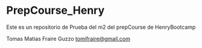 # PrepCourse_Henry
Este es un repositorio de Prueba del m2 del prepCourse de HenryBootcamp

Tomas Matias Fraire Guzzo
tomifraire@gmail.com